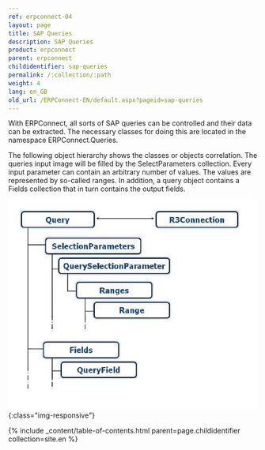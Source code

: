 ```yaml
---
ref: erpconnect-04
layout: page
title: SAP Queries
description: SAP Queries
product: erpconnect
parent: erpconnect
childidentifier: sap-queries
permalink: /:collection/:path
weight: 4
lang: en_GB
old_url: /ERPConnect-EN/default.aspx?pageid=sap-queries
---
```


With ERPConnect, all sorts of SAP queries can be controlled and their data can be extracted. The necessary classes for doing this are located in the namespace ERPConnect.Queries.

The following object hierarchy shows the classes or objects correlation. The queries input image will be filled by the SelectParameters collection. Every input parameter can contain an arbitrary number of values. The values are represented by so-called ranges. In addition, a query object contains a Fields collection that in turn contains the output fields.


![SAP Query Object Model](/img/content/SAP-Query-Object-Model.png){:class="img-responsive"}


{% include _content/table-of-contents.html parent=page.childidentifier collection=site.en %}